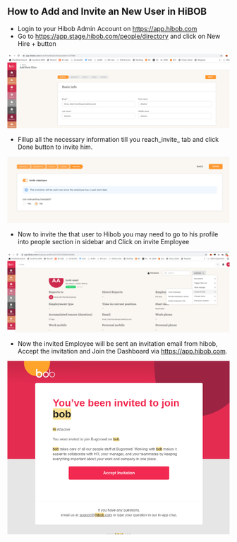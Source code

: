 ## How to Add and Invite an New User in HiBOB


- Login to your Hibob Admin Account on https://app.hibob.com
- Go to https://app.stage.hibob.com/people/directory and click on New Hire + button

![x](1.png)



- Fillup all the necessary information till you reach_invite_ tab and click Done button to invite him.

![x](2.png)


- Now to invite the that user to Hibob you may need to go to his profile into people section in sidebar and Click on invite Employee

![x](3.png)



- Now the invited Employee will be sent an invitation email from hibob, Accept the invitation and Join the Dashboard via https://app.hibob.com.

![x](4.png)


